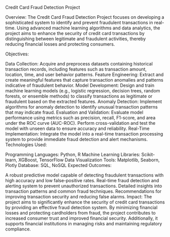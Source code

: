 

Credit Card Fraud Detection Project

Overview:
The Credit Card Fraud Detection Project focuses on developing a sophisticated system to identify and prevent fraudulent transactions in real-time. Using advanced machine learning algorithms and data analytics, the project aims to enhance the security of credit card transactions by distinguishing between legitimate and fraudulent activities, thereby reducing financial losses and protecting consumers.

Objectives:

Data Collection: Acquire and preprocess datasets containing historical transaction records, including features such as transaction amount, location, time, and user behavior patterns.
Feature Engineering: Extract and create meaningful features that capture transaction anomalies and patterns indicative of fraudulent behavior.
Model Development: Design and train machine learning models (e.g., logistic regression, decision trees, random forests, or ensemble methods) to classify transactions as legitimate or fraudulent based on the extracted features.
Anomaly Detection: Implement algorithms for anomaly detection to identify unusual transaction patterns that may indicate fraud.
Evaluation and Validation: Evaluate model performance using metrics such as precision, recall, F1-score, and area under the ROC curve (AUC-ROC). Perform cross-validation and test the model with unseen data to ensure accuracy and reliability.
Real-Time Implementation: Integrate the model into a real-time transaction processing system to provide immediate fraud detection and alert mechanisms.
Technologies Used:

Programming Languages: Python, R
Machine Learning Libraries: Scikit-learn, XGBoost, TensorFlow
Data Visualization Tools: Matplotlib, Seaborn, Plotly
Database: SQL, NoSQL
Expected Outcomes:

A robust predictive model capable of detecting fraudulent transactions with high accuracy and low false-positive rates.
Real-time fraud detection and alerting system to prevent unauthorized transactions.
Detailed insights into transaction patterns and common fraud techniques.
Recommendations for improving transaction security and reducing false alarms.
Impact:
The project aims to significantly enhance the security of credit card transactions by providing an effective fraud detection system. By minimizing financial losses and protecting cardholders from fraud, the project contributes to increased consumer trust and improved financial security. Additionally, it supports financial institutions in managing risks and maintaining regulatory compliance.
